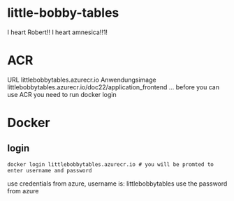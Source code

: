 # little-bobby-tables
I heart Robert!!
I heart amnesica!!1!

# ACR
URL
    littlebobbytables.azurecr.io
Anwendungsimage
    littlebobbytables.azurecr.io/doc22/application_frontend
    ...
before you can use ACR you need to run docker login

# Docker
## login
    docker login littlebobbytables.azurecr.io # you will be promted to enter username and password
use credentials from azure, username is: littlebobbytables
use the password from azure
